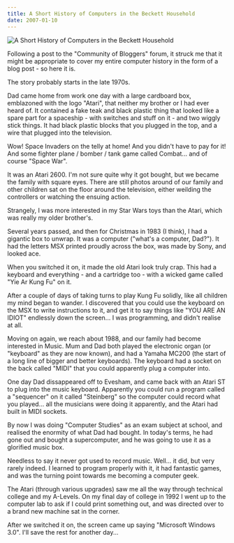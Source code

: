 ```yaml
---
title: A Short History of Computers in the Beckett Household
date: 2007-01-10
---
```


![A Short History of Computers in the Beckett Household](https://source.unsplash.com/hopX_jpVtRM/1600x900)

Following a post to the "Community of Bloggers" forum, it struck me that it might be appropriate to cover my entire computer history in the form of a blog post - so here it is.

The story probably starts in the late 1970s.

Dad came home from work one day with a large cardboard box, emblazoned with the logo "Atari", that neither my brother or I had ever heard of. It contained a fake teak and black plastic thing that looked like a spare part for a spaceship - with switches and stuff on it - and two wiggly stick things. It had black plastic blocks that you plugged in the top, and a wire that plugged into the television.

Wow! Space Invaders on the telly at home! And you didn't have to pay for it! And some fighter plane / bomber / tank game called Combat... and of course "Space War".

It was an Atari 2600. I'm not sure quite why it got bought, but we became the family with square eyes. There are still photos around of our family and other children sat on the floor around the television, either weilding the controllers or watching the ensuing action.

Strangely, I was more interested in my Star Wars toys than the Atari, which was really my older brother's.

Several years passed, and then for Christmas in 1983 (I think), I had a gigantic box to unwrap. It was a computer ("what's a computer, Dad?"). It had the letters MSX printed proudly across the box, was made by Sony, and looked ace.

When you switched it on, it made the old Atari look truly crap. This had a keyboard and everything - and a cartridge too - with a wicked game called "Yie Ar Kung Fu" on it.

After a couple of days of taking turns to play Kung Fu solidly, like all children my mind began to wander. I discovered that you could use the keyboard on the MSX to write instructions to it, and get it to say things like "YOU ARE AN IDIOT" endlessly down the screen... I was programming, and didn't realise at all.

Moving on again, we reach about 1988, and our family had become interested in Music. Mum and Dad both played the electronic organ (or "keyboard" as they are now known), and had a Yamaha MC200 (the start of a long line of bigger and better keyboards). The keyboard had a socket on the back called "MIDI" that you could apparently plug a computer into.

One day Dad dissappeared off to Evesham, and came back with an Atari ST to plug into the music keyboard. Apparently you could run a program called a "sequencer" on it called "Steinberg" so the computer could record what you played... all the musicians were doing it apparently, and the Atari had built in MIDI sockets.

By now I was doing "Computer Studies" as an exam subject at school, and realised the enormity of what Dad had bought. In today's terms, he had gone out and bought a supercomputer, and he was going to use it as a glorified music box.

Needless to say it never got used to record music. Well... it did, but very rarely indeed. I learned to program properly with it, it had fantastic games, and was the turning point towards me becoming a computer geek.

The Atari (through various upgrades) saw me all the way through technical college and my A-Levels. On my final day of college in 1992 I went up to the computer lab to ask if I could print something out, and was directed over to a brand new machine sat in the corner.

After we switched it on, the screen came up saying "Microsoft Windows 3.0". I'll save the rest for another day...